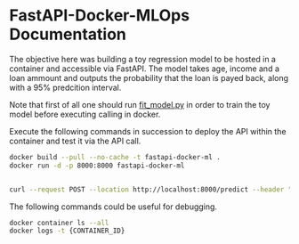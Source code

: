# FastAPI-Docker-MLOps Documentation

The objective here was building a toy regression model to be hosted in a container and accessible via FastAPI. The model takes age, income and a loan ammount and outputs the probability that the loan is payed back, along with a 95% predcition interval.

Note that first of all one should run [fit_model.py](./fit_model.py) in order to train the toy model before executing calling in docker.

Execute the following commands in succession to deploy the API within the container and test it via the API call.
```bash
docker build --pull --no-cache -t fastapi-docker-ml .
docker run -d -p 8000:8000 fastapi-docker-ml


curl --request POST --location http://localhost:8000/predict --header "Content-Type: application/json" --data '{"age":20, "income":30000, "loan":3000}'
```

The following commands could be useful for debugging.

```bash
docker container ls --all
docker logs -t {CONTAINER_ID}
```

